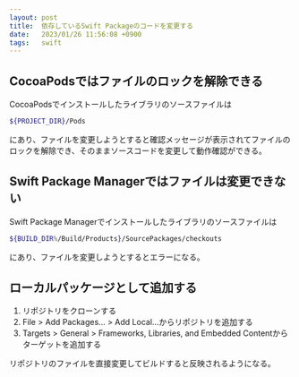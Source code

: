 ```yaml
---
layout: post
title:  依存しているSwift Packageのコードを変更する
date:   2023/01/26 11:56:08 +0900
tags:   swift
---
```


## CocoaPodsではファイルのロックを解除できる

CocoaPodsでインストールしたライブラリのソースファイルは

```sh
${PROJECT_DIR}/Pods
```

にあり、ファイルを変更しようとすると確認メッセージが表示されてファイルのロックを解除でき、そのままソースコードを変更して動作確認ができる。

## Swift Package Managerではファイルは変更できない

Swift Package Managerでインストールしたライブラリのソースファイルは

```sh
${BUILD_DIR%/Build/Products}/SourcePackages/checkouts
```

にあり、ファイルを変更しようとするとエラーになる。

## ローカルパッケージとして追加する

1.  リポジトリをクローンする
1.  File > Add Packages... > Add Local...からリポジトリを追加する
1.  Targets > General > Frameworks, Libraries, and Embedded Contentからターゲットを追加する

リポジトリのファイルを直接変更してビルドすると反映されるようになる。
